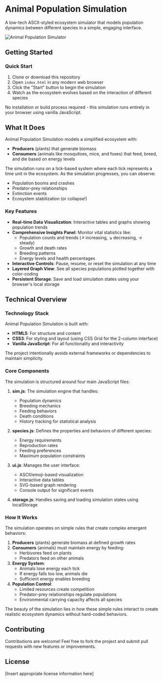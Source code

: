 # Animal Population Simulation

A low-tech ASCII-styled ecosystem simulator that models population dynamics between different species in a simple, engaging interface.

![Animal Population Simulator](https://placeholder-for-screenshot.png)

## Getting Started

### Quick Start

1. Clone or download this repository
2. Open `index.html` in any modern web browser
3. Click the "Start" button to begin the simulation
4. Watch as the ecosystem evolves based on the interaction of different species

No installation or build process required - this simulation runs entirely in your browser using vanilla JavaScript.

## What It Does

Animal Population Simulation models a simplified ecosystem with:

- **Producers** (plants) that generate biomass
- **Consumers** (animals like mosquitoes, mice, and foxes) that feed, breed, and die based on energy levels

The simulation runs on a tick-based system where each tick represents a time unit in the ecosystem. As the simulation progresses, you can observe:

- Population booms and crashes
- Predator-prey relationships
- Extinction events
- Ecosystem stabilization (or collapse!)

### Key Features

- **Real-time Data Visualization**: Interactive tables and graphs showing population trends
- **Comprehensive Insights Panel**: Monitor vital statistics like:
  - Population counts and trends (↗️ increasing, ↘️ decreasing, → steady)
  - Growth and death rates
  - Breeding patterns
  - Energy levels and health percentages
- **Interactive Controls**: Pause, resume, or reset the simulation at any time
- **Layered Graph View**: See all species populations plotted together with color-coding
- **Persistent Storage**: Save and load simulation states using your browser's local storage

## Technical Overview

### Technology Stack

Animal Population Simulation is built with:

- **HTML5**: For structure and content
- **CSS3**: For styling and layout (using CSS Grid for the 2-column interface)
- **Vanilla JavaScript**: For all functionality and interactivity

The project intentionally avoids external frameworks or dependencies to maintain simplicity.

### Core Components

The simulation is structured around four main JavaScript files:

1. **sim.js**: The simulation engine that handles:
   - Population dynamics
   - Breeding mechanics
   - Feeding behaviors
   - Death conditions
   - History tracking for statistical analysis

2. **species.js**: Defines the properties and behaviors of different species:
   - Energy requirements
   - Reproduction rates
   - Feeding preferences
   - Maximum population constraints

3. **ui.js**: Manages the user interface:
   - ASCII/emoji-based visualization
   - Interactive data tables
   - SVG-based graph rendering
   - Console output for significant events

4. **storage.js**: Handles saving and loading simulation states using localStorage

### How It Works

The simulation operates on simple rules that create complex emergent behaviors:

1. **Producers** (plants) generate biomass at defined growth rates
2. **Consumers** (animals) must maintain energy by feeding:
   - Herbivores feed on plants
   - Predators feed on other animals
3. **Energy System**:
   - Animals lose energy each tick
   - If energy falls too low, animals die
   - Sufficient energy enables breeding
4. **Population Control**:
   - Limited resources create competition
   - Predator-prey relationships regulate populations
   - Environmental carrying capacity affects all species

The beauty of the simulation lies in how these simple rules interact to create realistic ecosystem dynamics without hard-coded behaviors.

## Contributing

Contributions are welcome! Feel free to fork the project and submit pull requests with new features or improvements.

## License

[Insert appropriate license information here]
